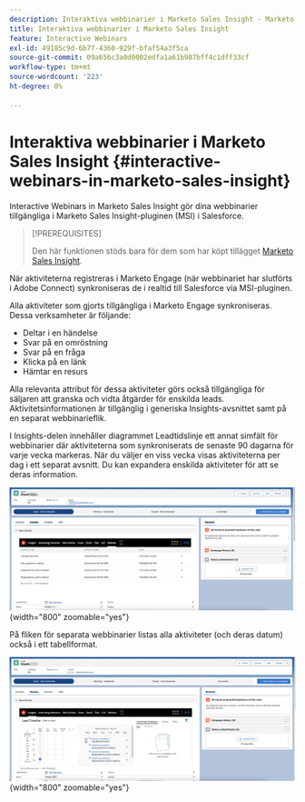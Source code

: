 ```yaml
---
description: Interaktiva webbinarier i Marketo Sales Insight - Marketo Docs - produktdokumentation
title: Interaktiva webbinarier i Marketo Sales Insight
feature: Interactive Webinars
exl-id: 49185c9d-6b77-4360-929f-bfaf54a3f5ca
source-git-commit: 09a656c3a0d0002edfa1a61b987bff4c1dff33cf
workflow-type: tm+mt
source-wordcount: '223'
ht-degree: 0%

---
```


# Interaktiva webbinarier i Marketo Sales Insight {#interactive-webinars-in-marketo-sales-insight}

Interactive Webinars in Marketo Sales Insight gör dina webbinarier tillgängliga i Marketo Sales Insight-pluginen (MSI) i Salesforce.

>[!PREREQUISITES]
>
>Den här funktionen stöds bara för dem som har köpt tillägget [Marketo Sales Insight](https://business.adobe.com/products/marketo/sales-intelligence-engagement.html).

När aktiviteterna registreras i Marketo Engage (när webbinariet har slutförts i Adobe Connect) synkroniseras de i realtid till Salesforce via MSI-pluginen.

Alla aktiviteter som gjorts tillgängliga i Marketo Engage synkroniseras. Dessa verksamheter är följande:

* Deltar i en händelse
* Svar på en omröstning
* Svar på en fråga
* Klicka på en länk
* Hämtar en resurs

Alla relevanta attribut för dessa aktiviteter görs också tillgängliga för säljaren att granska och vidta åtgärder för enskilda leads. Aktivitetsinformationen är tillgänglig i generiska Insights-avsnittet samt på en separat webbinarieflik.

I Insights-delen innehåller diagrammet Leadtidslinje ett annat simfält för webbinarier där aktiviteterna som synkroniserats de senaste 90 dagarna för varje vecka markeras. När du väljer en viss vecka visas aktiviteterna per dag i ett separat avsnitt. Du kan expandera enskilda aktiviteter för att se deras information.

![](assets/interactive-webinars-in-marketo-sales-insight-1.png){width="800" zoomable="yes"}

På fliken för separata webbinarier listas alla aktiviteter (och deras datum) också i ett tabellformat.

![](assets/interactive-webinars-in-marketo-sales-insight-2.png){width="800" zoomable="yes"}
